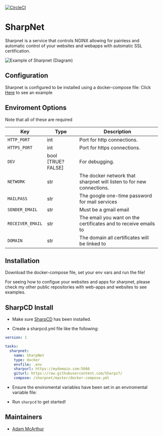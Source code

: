 [![CircleCI](https://circleci.com/gh/Sharpz7/sharpnet/tree/master.svg?style=svg)](https://circleci.com/gh/Sharpz7/sharpnet/tree/master)

# SharpNet

Sharpnet is a service that controls NGINX allowing for painless and automatic control of your websites and webapps with automatic SSL certification.

![Example of Sharpnet (Diagram)](https://files.mcaq.me/c07c2.png)

## Configuration

Sharpnet is configured to be installed using a docker-compose file:
Click [Here](https://github.com/Sharpz7/sharpnet/blob/master/docker-compose.yml) to see an example

## Enviroment Options

Note that all of these are required

| Key | Type | Description |
| --- | --- | --- |
| `HTTP_PORT` | int | Port for http connections. |
| `HTTPS_PORT` | int | Port for https connections. |
| `DEV` | bool [TRUE?FALSE] | For debugging. |
| `NETWORK` | str | The docker network that sharpnet will listen to for new connections. |
| `MAILPASS` | str | The google one-time password for mail services |
| `SENDER_EMAIL` | str | Must be a gmail email |
| `RECEIVER_EMAIL` | str | The email you want on the certificates and to receive emails to |
| `DOMAIN` | str | The domain all certificates will be linked to |

## Installation

Download the docker-compose file, set your env vars and run the file!

For seeing how to configue your websites and apps for sharpnet, please check my other public repositories with web-apps and websites to see examples.

## SharpCD Install

- Make sure [SharpCD](https://github.com/Sharpz7/sharpcd) has been installed.

- Create a sharpcd.yml file like the following:

```yml
version: 1

tasks:
  sharpnet:
    name: SharpNet
    type: docker
    envfile: .env
    sharpurl: https://mydomain.com:5666
    giturl: https://raw.githubusercontent.com/Sharpz7/
    compose: /sharpnet/master/docker-compose.yml
```

- Ensure the enviromental variables have been set in an enviromental variable file:

- Run `sharpcd` to get started!

## Maintainers

- [Adam McArthur](https://adam.mcaq.me)

